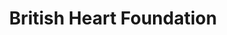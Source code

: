 ---
title: "British Heart Foundation"
url: /glasgow/british-heart-foundation/
shop: Gebrauchtwaren
---